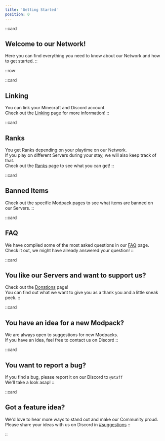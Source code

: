 ```yaml
---
title: 'Getting Started'
position: 0
---
```


::card
## Welcome to our Network!
Here you can find everything you need to know about our Network and how to get started.
::

::row

::card
## Linking
You can link your Minecraft and Discord account.  
Check out the [Linking](/docs/getting-started/linking) page for more information!
::

::card
## Ranks
You get Ranks depending on your playtime on our Network.  
If you play on different Servers during your stay, we will also keep track of that.  
Check out the [Ranks](/docs/ranks) page to see what you can get!
::

::card
## Banned Items
Check out the specific Modpack pages to see what items are banned on our Servers.
::

::card
## FAQ
We have compiled some of the most asked questions in our [FAQ](/docs/faq) page.  
Check it out, we might have already answered your question!
::

::card
## You like our Servers and want to support us?
Check out the [Donations](/docs/donations) page!  
You can find out what we want to give you as a thank you and a little sneak peek.
::

::card
## You have an idea for a new Modpack?
We are always open to suggestions for new Modpacks.  
If you have an idea, feel free to contact us on Discord
::

::card
## You want to report a bug?
If you find a bug, please report it on our Discord to `@Staff`  
We'll take a look asap!
::

::card
## Got a feature idea?
We'd love to hear more ways to stand out and make our Community proud.  
Please share your ideas with us on Discord in [#suggestions](https://discord.com/channels/637719625274228743/1151595305872146652)
::

::